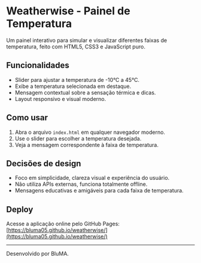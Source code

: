 # Weatherwise - Painel de Temperatura

Um painel interativo para simular e visualizar diferentes faixas de temperatura, feito com HTML5, CSS3 e JavaScript puro.

## Funcionalidades
- Slider para ajustar a temperatura de -10°C a 45°C.
- Exibe a temperatura selecionada em destaque.
- Mensagem contextual sobre a sensação térmica e dicas.
- Layout responsivo e visual moderno.

## Como usar
1. Abra o arquivo `index.html` em qualquer navegador moderno.
2. Use o slider para escolher a temperatura desejada.
3. Veja a mensagem correspondente à faixa de temperatura.

## Decisões de design
- Foco em simplicidade, clareza visual e experiência do usuário.
- Não utiliza APIs externas, funciona totalmente offline.
- Mensagens educativas e amigáveis para cada faixa de temperatura.

## Deploy
Acesse a aplicação online pelo GitHub Pages:
[https://bluma05.github.io/weatherwise/](https://bluma05.github.io/weatherwise/)

---

Desenvolvido por BluMA.
